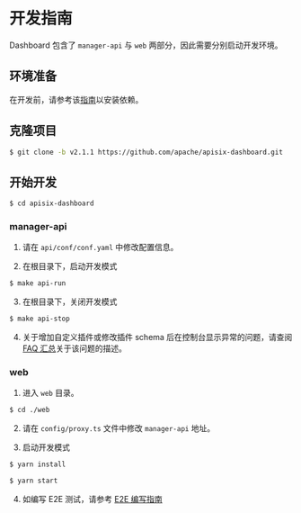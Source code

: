 <!--
#
# Licensed to the Apache Software Foundation (ASF) under one or more
# contributor license agreements.  See the NOTICE file distributed with
# this work for additional information regarding copyright ownership.
# The ASF licenses this file to You under the Apache License, Version 2.0
# (the "License"); you may not use this file except in compliance with
# the License.  You may obtain a copy of the License at
#
#     http://www.apache.org/licenses/LICENSE-2.0
#
# Unless required by applicable law or agreed to in writing, software
# distributed under the License is distributed on an "AS IS" BASIS,
# WITHOUT WARRANTIES OR CONDITIONS OF ANY KIND, either express or implied.
# See the License for the specific language governing permissions and
# limitations under the License.
#
-->

# 开发指南

Dashboard 包含了 `manager-api` 与 `web` 两部分，因此需要分别启动开发环境。

## 环境准备

在开发前，请参考该[指南](./deploy.zh-CN.md#环境准备)以安装依赖。

## 克隆项目

```sh
$ git clone -b v2.1.1 https://github.com/apache/apisix-dashboard.git
```

## 开始开发

```sh
$ cd apisix-dashboard
```

### manager-api

1. 请在 `api/conf/conf.yaml` 中修改配置信息。

2. 在根目录下，启动开发模式

```sh
$ make api-run
```

3. 在根目录下，关闭开发模式

```sh
$ make api-stop
```

4. 关于增加自定义插件或修改插件 schema 后在控制台显示异常的问题，请查阅 [FAQ 汇总](./FAQ.zh-CN.md)关于该问题的描述。

### web

1. 进入 `web` 目录。

```sh
$ cd ./web
```

2. 请在 `config/proxy.ts` 文件中修改 `manager-api` 地址。

3. 启动开发模式

```sh
$ yarn install

$ yarn start
```

4. 如编写 E2E 测试，请参考 [E2E 编写指南](../web/src/e2e/README.zh-CN.md)
